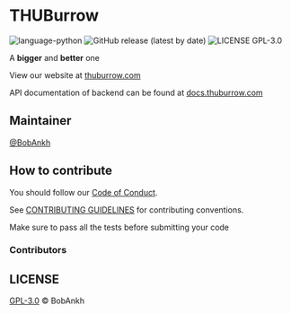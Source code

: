 # THUBurrow

![language-python](https://img.shields.io/github/languages/top/BobAnkh/THUBurrow?logo=rust&logoColor=orange)
![GitHub release (latest by date)](https://img.shields.io/github/v/release/BobAnkh/THUBurrow?color=orange&logo=github-actions)
![LICENSE GPL-3.0](https://img.shields.io/github/license/BobAnkh/THUBurrow?logo=gpl)

A **bigger** and **better** one

View our website at [thuburrow.com](https://thuburrow.com)

API documentation of backend can be found at [docs.thuburrow.com](https://docs.thuburrow.com)

## Maintainer

[@BobAnkh](https://github.com/BobAnkh)

## How to contribute

You should follow our [Code of Conduct](/CODE_OF_CONDUCT.md).

See [CONTRIBUTING GUIDELINES](/CONTRIBUTING.md) for contributing conventions.

Make sure to pass all the tests before submitting your code

### Contributors

## LICENSE

[GPL-3.0](/LICENSE) © BobAnkh

